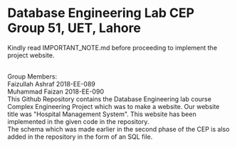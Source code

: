 # Database Engineering Lab CEP Group 51, UET, Lahore
Kindly read IMPORTANT_NOTE.md before proceeding to implement the project website.<br/><br/>


Group Members: <br/>
  Faizullah Ashraf 2018-EE-089<br/>
  Muhammad Faizan 2018-EE-090<br/>
This Github Repository contains the Database Engineering lab course Complex Engineering Project which was to make a website. Our website title was "Hospital Management System". This website has been implemented in the given code in the repository.<br/>
The schema which was made earlier in the second phase of the CEP is also added in the repository in the form of an SQL file.<br/>
